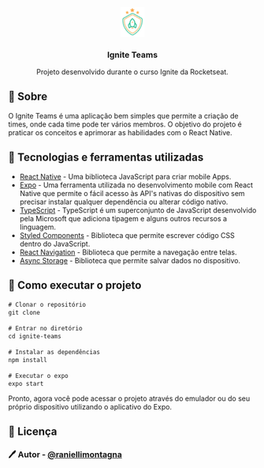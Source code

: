 <div align="center">
  <img src="./src/assets/logo.png" alt="Ignite Teams" width="50px" />
  <h3 style={{ margin: 0 }}>Ignite Teams</h3>
  <p style={{ margin: 0 }}>
    Projeto desenvolvido durante o curso Ignite da Rocketseat.
  </p>
</div>

## 📖 Sobre

O Ignite Teams é uma aplicação bem simples que permite a criação de times, onde cada time pode ter vários membros. O objetivo do projeto é praticar os conceitos e aprimorar as habilidades com o React Native.

## 🚀 Tecnologias e ferramentas utilizadas

- [React Native](https://reactnative.dev/) - Uma biblioteca JavaScript para criar mobile Apps.
- [Expo](https://expo.io/) - Uma ferramenta utilizada no desenvolvimento mobile com React Native que permite o fácil acesso às API's nativas do dispositivo sem precisar instalar qualquer dependência ou alterar código nativo.
- [TypeScript](https://www.typescriptlang.org/) - TypeScript é um superconjunto de JavaScript desenvolvido pela Microsoft que adiciona tipagem e alguns outros recursos a linguagem.
- [Styled Components](https://styled-components.com/) - Biblioteca que permite escrever código CSS dentro do JavaScript.
- [React Navigation](https://reactnavigation.org/) - Biblioteca que permite a navegação entre telas.
- [Async Storage](https://react-native-async-storage.github.io/async-storage/) - Biblioteca que permite salvar dados no dispositivo.

## 📱 Como executar o projeto

```
# Clonar o repositório
git clone

# Entrar no diretório
cd ignite-teams

# Instalar as dependências
npm install

# Executar o expo
expo start
```

Pronto, agora você pode acessar o projeto através do emulador ou do seu próprio dispositivo utilizando o aplicativo do Expo.

## 📝 Licença

### 🖊️ Autor - [@raniellimontagna](https://www.github.com/raniellimontagna)
